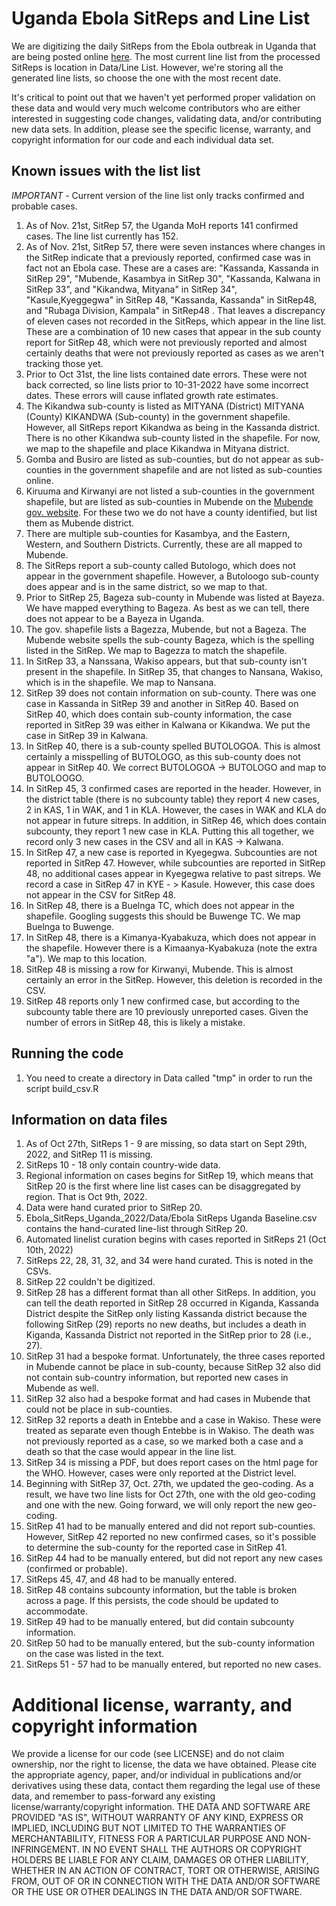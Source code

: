 # Uganda Ebola SitReps and Line List
We are digitizing the daily SitReps from the Ebola outbreak in Uganda that are being posted online [here](https://www.afro.who.int/countries/publications?country=879). The most current line list from the processed SitReps is location in Data/Line List. However, we're storing all the generated line lists, so choose the one with the most recent date.

It's critical to point out that we haven't yet performed proper validation on these data and would very much welcome contributors who are either interested in suggesting code changes, validating data, and/or contributing new data sets. In addition, please see the specific license, warranty, and copyright information for our code and each individual data set.

## Known issues with the list list
*IMPORTANT* - Current version of the line list only tracks confirmed and probable cases.

1. As of Nov. 21st, SitRep 57, the Uganda MoH reports 141 confirmed cases. The line list currently has 152.
2. As of Nov. 21st, SitRep 57, there were seven instances where changes in the SitRep indicate that a previously reported, confirmed case was in fact not an Ebola case. These are a cases are: "Kassanda, Kassanda in SitRep 29", "Mubende, Kasambya in SitRep 30",  "Kassanda, Kalwana in SitRep 33",  and "Kikandwa, Mityana" in SitRep 34", "Kasule,Kyeggegwa" in SitRep 48, "Kassanda, Kassanda" in SitRep48, and "Rubaga Division, Kampala" in SitRep48 . That leaves a discrepancy of eleven cases not recorded in the SitReps, which appear in the line list. These are a combination of 10 new cases that appear in the sub county report for SitRep 48, which were not previously reported and almost certainly deaths that were not previously reported as cases as we aren't tracking those yet.
3. Prior to Oct 31st, the line lists contained date errors. These were not back corrected, so line lists prior to 10-31-2022 have some incorrect dates. These errors will cause inflated growth rate estimates. 
4. The Kikandwa sub-county is listed as MITYANA (District)	MITYANA (County)	KIKANDWA (Sub-county) in the government shapefile. However, all SitReps report Kikandwa as being in the Kassanda district. There is no other Kikandwa sub-county listed in the shapefile. For now, we map to the shapefile and place Kikandwa in Mityana district. 
5. Gomba and Busiro are listed as sub-counties, but do not appear as sub-counties in the government shapefile and are not listed as sub-counties online. 
6. Kiruuma and Kirwanyi are not listed a sub-counties in the government shapefile, but are listed as sub-counties in Mubende on the [Mubende gov. website](https://mubende.go.ug/lg/political-and-administrative-structure). For these two we do not have a county identified, but list them as Mubende district.
7. There are multiple sub-counties for Kasambya, and the Eastern, Western, and Southern Districts. Currently, these are all mapped to Mubende.
8. The SitReps report a sub-county called Butologo, which does not appear in the government shapefile.  However, a Butoloogo sub-county does appear and is in the same district, so we map to that. 
9. Prior to SitRep 25, Bageza sub-county in Mubende was listed at Bayeza. We have mapped everything to Bageza. As best as we can tell, there does not appear to be a Bayeza in Uganda. 
10. The gov. shapefile lists a Bagezza, Mubende, but not a Bageza. The Mubende website spells the sub-county Bageza, which is the spelling listed in the SitRep. We map to Bagezza to match the shapefile. 
11. In SitRep 33, a Nanssana, Wakiso appears, but that sub-county isn't present in the shapefile. In SitRep 35, that changes to Nansana, Wakiso, which is in the shapefile. We map to Nansana.
12. SitRep 39 does not contain information on sub-county. There was one case in Kassanda in SitRep 39 and another in SitRep 40. Based on SitRep 40, which does contain sub-county information, the case reported in SitRep 39 was either in Kalwana or Kikandwa. We put the case in SitRep 39 in Kalwana.
13. In SitRep 40, there is a sub-county spelled BUTOLOGOA. This is almost certainly a misspelling of BUTOLOGO, as this sub-county does not appear in SitRep 40. We correct BUTOLOGOA -> BUTOLOGO and map to BUTOLOOGO.
14. In SitRep 45, 3 confirmed cases are reported in the header. However, in the district table (there is no subcounty table) they report 4 new cases, 2 in KAS, 1 in WAK, and 1 in KLA. However, the cases in WAK and KLA do not appear in future sitreps. In addition, in SitRep 46, which does contain subcounty, they report 1 new case in KLA. Putting this all together, we record only 3 new cases in the CSV and all in KAS -> Kalwana.
15. In SitRep 47, a new case is reported in Kyegegwa. Subcounties are not reported in SitRep 47. However, while subcounties are reported in SitRep 48, no additional cases appear in Kyegegwa relative to past sitreps. We record a case in SitRep 47 in KYE - > Kasule. However, this case does not appear in the CSV for SitRep 48.
14. In SitRep 48, there is a Buelnga TC, which does not appear in the shapefile. Googling suggests this should be Buwenge TC. We map Buelnga to Buwenge.
15. In SitRep 48, there is a Kimanya-Kyabakuza, which does not appear in the shapefile. However there is a Kimaanya-Kyabakuza (note the extra "a"). We map to this location.
16. SitRep 48 is missing a row for Kirwanyi, Mubende. This is almost certainly an error in the SitRep. However, this deletion is recorded in the CSV.
17. SitRep 48 reports only 1 new confirmed case, but according to the subcounty table there are 10 previously unreported cases. Given the number of errors in SitRep 48, this is likely a mistake.

## Running the code
1. You need to create a directory in Data called "tmp" in order to run the script build_csv.R

## Information on data files 
1. As of Oct 27th, SitReps 1 - 9 are missing, so data start on Sept 29th, 2022, and SitRep 11 is missing.
2. SitReps 10 - 18 only contain country-wide data.
3. Regional information on cases begins for SitRep 19, which means that SitRep 20 is the first where line list cases can be disaggregated by region. That is Oct 9th, 2022.
4. Data were hand curated prior to SitRep 20.
5. Ebola_SitReps_Uganda_2022/Data/Ebola SitReps Uganda Baseline.csv contains the hand-curated line-list through SitRep 20. 
6. Automated linelist curation begins with cases reported in SitReps 21 (Oct 10th, 2022)
7. SitReps 22, 28, 31, 32, and 34 were hand curated. This is noted in the CSVs.
8. SitRep 22 couldn't be digitized.
9. SitRep 28 has a different format than all other SitReps. In addition, you can tell the death reported in SitRep 28 occurred in Kiganda, Kassanda District despite the SitRep only listing Kassanda district because the following SitRep (29) reports no new deaths, but includes a death in Kiganda, Kassanda District not reported in the SitRep prior to 28 (i.e., 27). 
10. SitRep 31 had a bespoke format. Unfortunately, the three cases reported in Mubende cannot be place in sub-county, because SitRep 32 also did not contain sub-country information, but reported new cases in Mubende as well.
11. SitRep 32 also had a bespoke format and had cases in Mubende that could not be place in sub-counties.
12. SitRep 32 reports a death in Entebbe and a case in Wakiso. These were treated as separate even though Entebbe is in Wakiso. The death was not previously reported as a case, so we marked both a case and a death so that the case would appear in the line list.
13. SitRep 34 is missing a PDF, but does report cases on the html page for the WHO. However, cases were only reported at the District level.
14. Beginning with SitRep 37, Oct. 27th, we updated the geo-coding. As a result, we have two line lists for Oct 27th, one with the old geo-coding and one with the new. Going forward, we will only report the new geo-coding.
15. SitRep 41 had to be manually entered and did not report sub-counties. However, SitRep 42 reported no new confirmed cases, so it's possible to determine the sub-county for the reported case in SitRep 41.
16. SitRep 44 had to be manually entered, but did not report any new cases (confirmed or probable).
17. SitReps 45, 47, and 48 had to be manually entered. 
18. SitRep 48 contains subcounty information, but the table is broken across a page. If this persists, the code should be updated to accommodate. 
19. SitRep 49 had to be manually entered, but did contain subcounty information.
20. SitRep 50 had to be manually entered, but the sub-county information on the case was listed in the text.
21. SitReps 51 - 57 had to be manually entered, but reported no new cases.

# Additional license, warranty, and copyright information
We provide a license for our code (see LICENSE) and do not claim ownership, nor the right to license, the data we have obtained. Please cite the appropriate agency, paper, and/or individual in publications and/or derivatives using these data, contact them regarding the legal use of these data, and remember to pass-forward any existing license/warranty/copyright information. THE DATA AND SOFTWARE ARE PROVIDED "AS IS", WITHOUT WARRANTY OF ANY KIND, EXPRESS OR IMPLIED, INCLUDING BUT NOT LIMITED TO THE WARRANTIES OF MERCHANTABILITY, FITNESS FOR A PARTICULAR PURPOSE AND NON-INFRINGEMENT. IN NO EVENT SHALL THE AUTHORS OR COPYRIGHT HOLDERS BE LIABLE FOR ANY CLAIM, DAMAGES OR OTHER LIABILITY, WHETHER IN AN ACTION OF CONTRACT, TORT OR OTHERWISE, ARISING FROM, OUT OF OR IN CONNECTION WITH THE DATA AND/OR SOFTWARE OR THE USE OR OTHER DEALINGS IN THE DATA AND/OR SOFTWARE.
